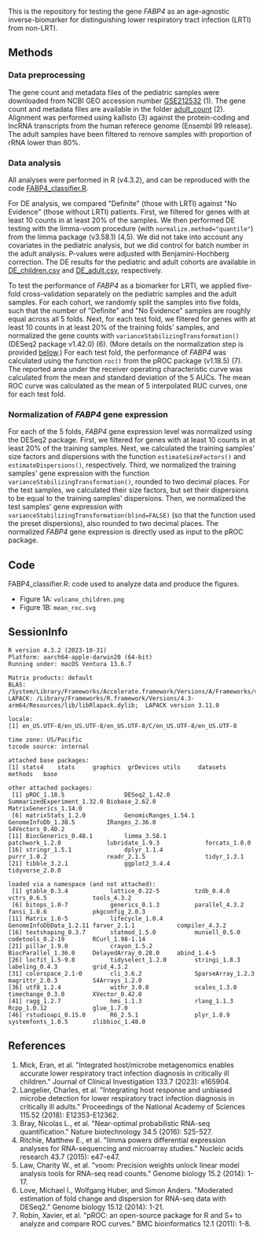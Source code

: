 This is the repository for testing the gene *FABP4* as an age-agnostic inverse-biomarker for distinguishing lower respiratory tract infection (LRTI) from non-LRTI.

## Methods

### Data preprocessing

The gene count and metadata files of the pediatric samples were downloaded from NCBI GEO accession number [GSE212532](https://www.ncbi.nlm.nih.gov/geo/query/acc.cgi?acc=GSE212532) (1). The gene count and metadata files are available in the folder [adult_count](adult_count) (2). Alignment was performed using kallisto (3) against the protein-coding and lncRNA transcripts from the human referece genome (Ensembl 99 release). The adult samples have been filtered to remove samples with proportion of rRNA lower than 80%.

### Data analysis

All analyses were performed in R (v4.3.2), and can be reproduced with the code [FABP4_classifier.R](FABP4_classifier.R).

For DE analysis, we compared "Definite" (those with LRTI) against "No Evidence" (those without LRTI) patients. First, we filtered for genes with at least 10 counts in at least 20% of the samples. We then performed DE testing with the limma-voom procedure (with `normalize.method="quantile"`) from the limma package (v3.58.1) (4,5). We did not take into account any covariates in the pediatric analysis, but we did control for batch number in the adult analysis. P-values were adjusted with Benjamini-Hochberg correction. The DE results for the pediatric and adult cohorts are available in [DE_children.csv](DE_children.csv) and [DE_adult.csv](DE_adult.csv), respectively.

To test the performance of *FABP4* as a biomarker for LRTI, we applied five-fold cross-validation separately on the pediatric samples and the adult samples. For each cohort, we randomly split the samples into five folds, such that the number of "Definite" and "No Evidence" samples are roughly equal across all 5 folds. Next, for each test fold, we filtered for genes with at least 10 counts in at least 20% of the training folds' samples, and normalized the gene counts with `varianceStabilizingTransformation()` (DESeq2 package v1.42.0) (6). (More details on the normalization step is provided [below](#normalization-of-fabp4-gene-expression).) For each test fold, the performance of *FABP4* was calculated using the function `roc()` from the pROC package (v1.18.5) (7). The reported area under the receiver operating characteristic curve was calculated from the mean and standard deviation of the 5 AUCs. The mean ROC curve was calculated as the mean of 5 interpolated RUC curves, one for each test fold.

### Normalization of *FABP4* gene expression

For each of the 5 folds, *FABP4* gene expression level was normalized using the DESeq2 package. First, we filtered for genes with at least 10 counts in at least 20% of the training samples. Next, we calculated the training samples' size factors and dispersions with the function `estimateSizeFactors()` and `estimateDispersions()`, respectively. Third, we normalized the training samples' gene expression with the function `varianceStabilizingTransformation()`, rounded to two decimal places. For the test samples, we calculated their size factors, but set their dispersions to be equal to the training samples' dispersions. Then, we normalized the test samples' gene expression with `varianceStabilizingTransformation(blind=FALSE)` (so that the function used the preset dispersions), also rounded to two decimal places. The normalized *FABP4* gene expression is directly used as input to the pROC package.

## Code

FABP4_classifier.R: code used to analyze data and produce the figures.
* Figure 1A: `volcano_children.png`
* Figure 1B: `mean_roc.svg`

## SessionInfo

```
R version 4.3.2 (2023-10-31)
Platform: aarch64-apple-darwin20 (64-bit)
Running under: macOS Ventura 13.6.7

Matrix products: default
BLAS:   /System/Library/Frameworks/Accelerate.framework/Versions/A/Frameworks/vecLib.framework/Versions/A/libBLAS.dylib 
LAPACK: /Library/Frameworks/R.framework/Versions/4.3-arm64/Resources/lib/libRlapack.dylib;  LAPACK version 3.11.0

locale:
[1] en_US.UTF-8/en_US.UTF-8/en_US.UTF-8/C/en_US.UTF-8/en_US.UTF-8

time zone: US/Pacific
tzcode source: internal

attached base packages:
[1] stats4    stats     graphics  grDevices utils     datasets  methods   base     

other attached packages:
 [1] pROC_1.18.5                 DESeq2_1.42.0               SummarizedExperiment_1.32.0 Biobase_2.62.0              MatrixGenerics_1.14.0      
 [6] matrixStats_1.2.0           GenomicRanges_1.54.1        GenomeInfoDb_1.38.5         IRanges_2.36.0              S4Vectors_0.40.2           
[11] BiocGenerics_0.48.1         limma_3.58.1                patchwork_1.2.0             lubridate_1.9.3             forcats_1.0.0              
[16] stringr_1.5.1               dplyr_1.1.4                 purrr_1.0.2                 readr_2.1.5                 tidyr_1.3.1                
[21] tibble_3.2.1                ggplot2_3.4.4               tidyverse_2.0.0            

loaded via a namespace (and not attached):
 [1] gtable_0.3.4            lattice_0.22-5          tzdb_0.4.0              vctrs_0.6.5             tools_4.3.2            
 [6] bitops_1.0-7            generics_0.1.3          parallel_4.3.2          fansi_1.0.6             pkgconfig_2.0.3        
[11] Matrix_1.6-5            lifecycle_1.0.4         GenomeInfoDbData_1.2.11 farver_2.1.1            compiler_4.3.2         
[16] textshaping_0.3.7       statmod_1.5.0           munsell_0.5.0           codetools_0.2-19        RCurl_1.98-1.14        
[21] pillar_1.9.0            crayon_1.5.2            BiocParallel_1.36.0     DelayedArray_0.28.0     abind_1.4-5            
[26] locfit_1.5-9.8          tidyselect_1.2.0        stringi_1.8.3           labeling_0.4.3          grid_4.3.2             
[31] colorspace_2.1-0        cli_3.6.2               SparseArray_1.2.3       magrittr_2.0.3          S4Arrays_1.2.0         
[36] utf8_1.2.4              withr_3.0.0             scales_1.3.0            timechange_0.3.0        XVector_0.42.0         
[41] ragg_1.2.7              hms_1.1.3               rlang_1.1.3             Rcpp_1.0.12             glue_1.7.0             
[46] rstudioapi_0.15.0       R6_2.5.1                plyr_1.8.9              systemfonts_1.0.5       zlibbioc_1.48.0        
```

## References

1. Mick, Eran, et al. "Integrated host/microbe metagenomics enables accurate lower respiratory tract infection diagnosis in critically ill children." Journal of Clinical Investigation 133.7 (2023): e165904.
2. Langelier, Charles, et al. "Integrating host response and unbiased microbe detection for lower respiratory tract infection diagnosis in critically ill adults." Proceedings of the National Academy of Sciences 115.52 (2018): E12353-E12362.
3. Bray, Nicolas L., et al. "Near-optimal probabilistic RNA-seq quantification." Nature biotechnology 34.5 (2016): 525-527.
4. Ritchie, Matthew E., et al. "limma powers differential expression analyses for RNA-sequencing and microarray studies." Nucleic acids research 43.7 (2015): e47-e47.
5. Law, Charity W., et al. "voom: Precision weights unlock linear model analysis tools for RNA-seq read counts." Genome biology 15.2 (2014): 1-17.
6. Love, Michael I., Wolfgang Huber, and Simon Anders. "Moderated estimation of fold change and dispersion for RNA-seq data with DESeq2." Genome biology 15.12 (2014): 1-21.
7. Robin, Xavier, et al. "pROC: an open-source package for R and S+ to analyze and compare ROC curves." BMC bioinformatics 12.1 (2011): 1-8.